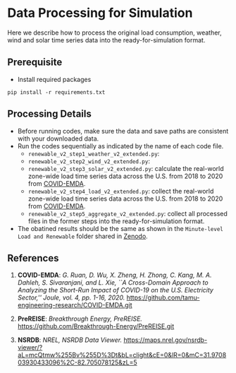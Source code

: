 # Data Processing for Simulation
Here we describe how to process the original load consumption, weather, wind and solar time series data into the ready-for-simulation format.

## Prerequisite
- Install required packages
```angular2html
pip install -r requirements.txt
```

## Processing Details
- Before running codes, make sure the data and save paths are consistent with your downloaded data. 
- Run the codes sequentially as indicated by the name of each code file.
   - `renewable_v2_step1_weather_v2_extended.py`:
   - `renewable_v2_step2_wind_v2_extended.py`: 
   - `renewable_v2_step3_solar_v2_extended.py`: calculate the real-world zone-wide load time series data across the U.S. from 2018 to 2020 from [COVID-EMDA](https://github.com/tamu-engineering-research/COVID-EMDA.git). 
   - `renewable_v2_step4_load_v2_extended.py`: collect the real-world zone-wide load time series data across the U.S. from 2018 to 2020 from [COVID-EMDA](https://github.com/tamu-engineering-research/COVID-EMDA.git). 
   - `renewable_v2_step5_aggregate_v2_extended.py`: collect all processed files in the former steps into the ready-for-simulation format.
- The obatined results should be the same as shown in the `Minute-level Load and Renewable` folder shared in [Zenodo](https://zenodo.org/record/5130612#.YTIiZI5KiUk).

## References
1. **COVID-EMDA**:
    <em>G. Ruan, D. Wu, X. Zheng, H. Zhong, C. Kang, M. A. Dahleh, S. Sivaranjani, and L. Xie, ``A Cross-Domain Approach to Analyzing the Short-Run Impact of COVID-19 on the U.S. Electricity Sector,'' Joule, vol. 4, pp. 1-16, 2020.</em>
    https://github.com/tamu-engineering-research/COVID-EMDA.git

2. **PreREISE**:
    <em>Breakthrough Energy, PreREISE.</em>
    https://github.com/Breakthrough-Energy/PreREISE.git
    
3. **NSRDB**:
    <em>NREL, NSRDB Data Viewer.</em>
    https://maps.nrel.gov/nsrdb-viewer/?aL=mcQtmw%255Bv%255D%3Dt&bL=clight&cE=0&lR=0&mC=31.970803930433096%2C-82.705078125&zL=5

